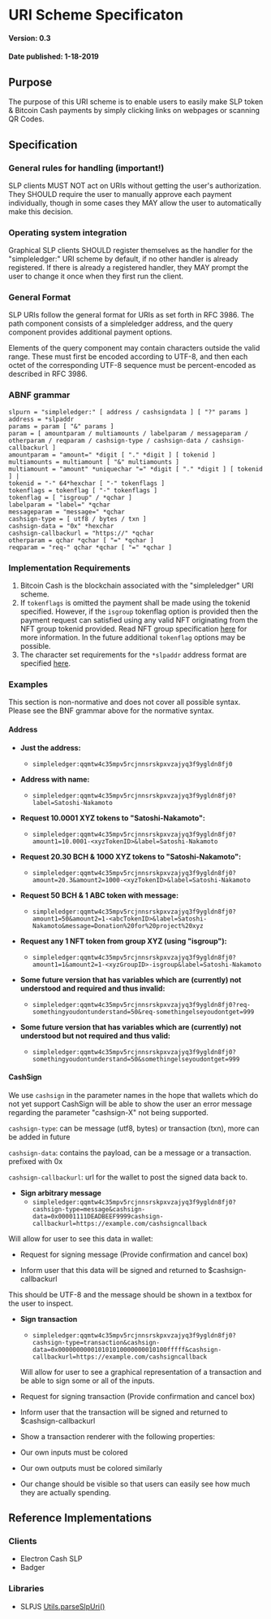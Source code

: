 # URI Scheme Specificaton

#### Version: 0.3
#### Date published: 1-18-2019



## Purpose

The purpose of this URI scheme is to enable users to easily make SLP token & Bitcoin Cash payments by simply clicking links on webpages or scanning QR Codes.



## Specification

### General rules for handling (important!)

SLP clients MUST NOT act on URIs without getting the user's authorization.
They SHOULD require the user to manually approve each payment individually, though in some cases they MAY allow the user to automatically make this decision.

### Operating system integration

Graphical SLP clients SHOULD register themselves as the handler for the "simpleledger:" URI scheme by default, if no other handler is already registered. If there is already a registered handler, they MAY prompt the user to change it once when they first run the client.

### General Format

SLP URIs follow the general format for URIs as set forth in RFC 3986. The path component consists of a simpleledger address, and the query component provides additional payment options.

Elements of the query component may contain characters outside the valid range. These must first be encoded according to UTF-8, and then each octet of the corresponding UTF-8 sequence must be percent-encoded as described in RFC 3986.

### ABNF grammar

```abnf
slpurn = "simpleledger:" [ address / cashsigndata ] [ "?" params ]
address = *slpaddr
params = param [ "&" params ]
param = [ amountparam / multiamounts / labelparam / messageparam / otherparam / reqparam / cashsign-type / cashsign-data / cashsign-callbackurl ]
amountparam = "amount=" *digit [ "." *digit ] [ tokenid ]
multiamounts = multiamount [ "&" multiamounts ]
multiamount = "amount" *uniquechar "=" *digit [ "." *digit ] [ tokenid ] |
tokenid = "-" 64*hexchar [ "-" tokenflags ]
tokenflags = tokenflag [ "-" tokenflags ]
tokenflag = [ "isgroup" / *qchar ]
labelparam = "label=" *qchar
messageparam = "message=" *qchar
cashsign-type = [ utf8 / bytes / txn ]
cashsign-data = "0x" *hexchar
cashsign-callbackurl = "https://" *qchar
otherparam = qchar *qchar [ "=" *qchar ]
reqparam = "req-" qchar *qchar [ "=" *qchar ]

```

### Implementation Requirements

1. Bitcoin Cash is the blockchain associated with the "simpleledger" URI scheme.
2. If `tokenflags` is omitted the payment shall be made using the tokenid specified.  However, if the `isgroup` tokenflag option is provided then the payment request can satisfied using any valid NFT originating from the NFT group tokenid provided.  Read NFT group specification [here](https://github.com/simpleledger/slp-specifications/blob/master/NFT.md#extension-groupable-supply-limitable-nft-tokens-as-a-derivative-of-fungible-tokens) for more information.  In the future additional `tokenflag` options may be possible.
3. The character set requirements for the `*slpaddr` address format are specified [here](https://github.com/simpleledger/slp-specifications/blob/master/slp-token-type-1.md#slp-addr).

### Examples

This section is non-normative and does not cover all possible syntax.
Please see the BNF grammar above for the normative syntax.

#### Address

* **Just the address:**
  * `simpleledger:qqmtw4c35mpv5rcjnnsrskpxvzajyq3f9ygldn8fj0`

* **Address with name:**
    * `simpleledger:qqmtw4c35mpv5rcjnnsrskpxvzajyq3f9ygldn8fj0?label=Satoshi-Nakamoto`

* **Request 10.0001 XYZ tokens to "Satoshi-Nakamoto":**
  * `simpleledger:qqmtw4c35mpv5rcjnnsrskpxvzajyq3f9ygldn8fj0?amount1=10.0001-<xyzTokenID>&label=Satoshi-Nakamoto`

* **Request 20.30 BCH & 1000 XYZ tokens to "Satoshi-Nakamoto":**
  * `simpleledger:qqmtw4c35mpv5rcjnnsrskpxvzajyq3f9ygldn8fj0?amount=20.3&amount2=1000-<xyzTokenID>&label=Satoshi-Nakamoto`

* **Request 50 BCH & 1 ABC token with message:**
  * `simpleledger:qqmtw4c35mpv5rcjnnsrskpxvzajyq3f9ygldn8fj0?amount1=50&amount2=1-<abcTokenID>&label=Satoshi-Nakamoto&message=Donation%20for%20project%20xyz`

* **Request any 1 NFT token from group XYZ (using "isgroup"):**
  * `simpleledger:qqmtw4c35mpv5rcjnnsrskpxvzajyq3f9ygldn8fj0?amount1=1&amount2=1-<xyzGroupID>-isgroup&label=Satoshi-Nakamoto`

* **Some future version that has variables which are (currently) not understood and required and thus invalid:**
  * `simpleledger:qqmtw4c35mpv5rcjnnsrskpxvzajyq3f9ygldn8fj0?req-somethingyoudontunderstand=50&req-somethingelseyoudontget=999`

* **Some future version that has variables which are (currently) not understood but not required and thus valid:**
  * `simpleledger:qqmtw4c35mpv5rcjnnsrskpxvzajyq3f9ygldn8fj0?somethingyoudontunderstand=50&somethingelseyoudontget=999`


#### CashSign

We use `cashsign` in the parameter names in the hope that wallets which do not yet support CashSign will be able to show the user an error message regarding the parameter "cashsign-X" not being supported.


`cashsign-type`: can be message (utf8, bytes) or transaction (txn), more can be added in future

`cashsign-data`: contains the payload, can be a message or a transaction. prefixed with 0x

`cashsign-callbackurl`: url for the wallet to post the signed data back to.

* **Sign arbitrary message**
  * `simpleledger:qqmtw4c35mpv5rcjnnsrskpxvzajyq3f9ygldn8fj0?cashsign-type=message&cashsign-data=0x00001111DEADBEEF9999cashsign-callbackurl=https://example.com/cashsigncallback`

Will allow for user to see this data in wallet:

* Request for signing message (Provide confirmation and cancel box)

* Inform user that this data will be signed and returned to $cashsign-callbackurl


This should be UTF-8 and the message should be shown in a textbox for the user to inspect. 


* **Sign transaction**
  * `simpleledger:qqmtw4c35mpv5rcjnnsrskpxvzajyq3f9ygldn8fj0?cashsign-type=transaction&cashsign-data=0x000000000010101010000000010100fffff&cashsign-callbackurl=https://example.com/cashsigncallback`

  Will allow for user to see a graphical representation of a transaction and be able to sign some or all of the inputs.

* Request for signing transaction (Provide confirmation and cancel box)

* Inform user that the transaction will be signed and returned to $cashsign-callbackurl

* Show a transaction renderer with the following properties:
 * Our own inputs must be colored
 * Our own outputs must be colored similarly
 * Our change should be visible so that users can easily see how much they are actually spending.



## Reference Implementations

### Clients

* Electron Cash SLP
* Badger

### Libraries
* SLPJS [Utils.parseSlpUri()](https://github.com/simpleledger/slpjs/blob/master/lib/utils.ts#L166)
